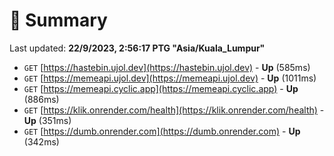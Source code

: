# 📖 Summary
Last updated: **22/9/2023, 2:56:17 PTG "Asia/Kuala_Lumpur"**

- `GET` [https://hastebin.ujol.dev](https://hastebin.ujol.dev) - **Up** (585ms)
- `GET` [https://memeapi.ujol.dev](https://memeapi.ujol.dev) - **Up** (1011ms)
- `GET` [https://memeapi.cyclic.app](https://memeapi.cyclic.app) - **Up** (886ms)
- `GET` [https://klik.onrender.com/health](https://klik.onrender.com/health) - **Up** (351ms)
- `GET` [https://dumb.onrender.com](https://dumb.onrender.com) - **Up** (342ms)
